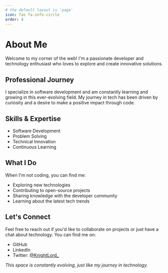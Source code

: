 ```yaml
---
# the default layout is 'page'
icon: fas fa-info-circle
order: 4
---
```


# About Me

Welcome to my corner of the web! I'm a passionate developer and technology enthusiast who loves to explore and create innovative solutions.

## Professional Journey

I specialize in software development and am constantly learning and growing in this ever-evolving field. My journey in tech has been driven by curiosity and a desire to make a positive impact through code.

## Skills & Expertise

- Software Development
- Problem Solving
- Technical Innovation
- Continuous Learning

## What I Do

When I'm not coding, you can find me:
- Exploring new technologies
- Contributing to open-source projects
- Sharing knowledge with the developer community
- Learning about the latest tech trends

## Let's Connect

Feel free to reach out if you'd like to collaborate on projects or just have a chat about technology. You can find me on:
- GitHub
- LinkedIn
- Twitter: [@KnightLord_](https://twitter.com/KnightLord_)

*This space is constantly evolving, just like my journey in technology.*
